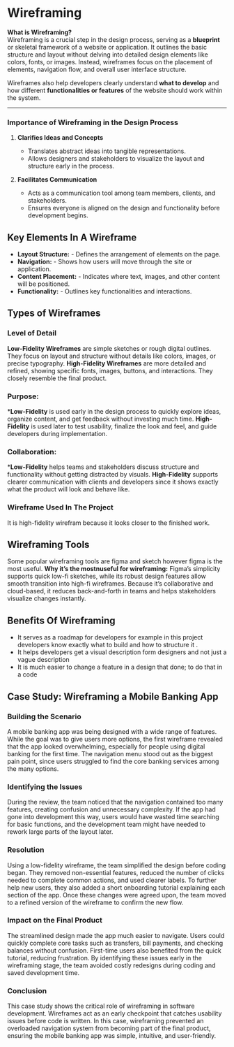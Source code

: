 # Wireframing
**What is Wireframing?**  
Wireframing is a crucial step in the design process, serving as a **blueprint** or skeletal framework of a website or application. It outlines the basic structure and layout without delving into detailed design elements like colors, fonts, or images. Instead, wireframes focus on the placement of elements, navigation flow, and overall user interface structure.  

Wireframes also help developers clearly understand **what to develop** and how different **functionalities or features** of the website should work within the system.  

---

### Importance of Wireframing in the Design Process  

1. **Clarifies Ideas and Concepts**  
   - Translates abstract ideas into tangible representations.  
   - Allows designers and stakeholders to visualize the layout and structure early in the process.  

2. **Facilitates Communication**  
   - Acts as a communication tool among team members, clients, and stakeholders.  
   - Ensures everyone is aligned on the design and functionality before development begins.
  
## Key Elements In A Wireframe
- **Layout Structure:** - Defines the arrangement of elements on the page.
- **Navigation:** - Shows how users will move through the site or application.
- **Content Placement:** - Indicates where text, images, and other content will be positioned.
- **Functionality:** - Outlines key functionalities and interactions.


## Types of Wireframes
### Level of Detail
  **Low-Fidelity Wireframes** are simple sketches or rough digital outlines. They focus on layout and structure without details like colors, images, or precise typography.
  **High-Fidelity Wireframes** are more detailed and refined, showing specific fonts, images, buttons, and interactions. They closely resemble the final product.

### Purpose:
***Low-Fidelity** is used early in the design process to quickly explore ideas, organize content, and get feedback without investing much time.
**High-Fidelity** is used later to test usability, finalize the look and feel, and guide developers during implementation.

### Collaboration:
***Low-Fidelity** helps teams and stakeholders discuss structure and functionality without getting distracted by visuals.
**High-Fidelity** supports clearer communication with clients and developers since it shows exactly what the product will look and behave like.

### Wireframe Used In The Project
It is high-fidelity wirefram because it looks closer to the finished work.

## Wireframing Tools
Some popular wireframing tools are  figma and sketch however figma is the most useful.
**Why it’s the mostnuseful for wireframing:**
Figma’s simplicity supports quick low-fi sketches, while its robust design features allow smooth transition into high-fi wireframes. Because it’s collaborative and cloud-based, it reduces back-and-forth in teams and helps stakeholders visualize changes instantly.

## Benefits Of Wireframing
- It serves as a roadmap for developers for example in this project developers know exactly what to build and how to structure it .
- It helps developers get a visual description form designers and not just a vague description
- It is much easier to change a feature in a design that done; to do that in a code

## Case Study: Wireframing a Mobile Banking App
### Building the Scenario
A mobile banking app was being designed with a wide range of features. While the goal was to give users more options, the first wireframe revealed that the app looked overwhelming, especially for people using digital banking for the first time. The navigation menu stood out as the biggest pain point, since users struggled to find the core banking services among the many options.

### Identifying the Issues
During the review, the team noticed that the navigation contained too many features, creating confusion and unnecessary complexity. If the app had gone into development this way, users would have wasted time searching for basic functions, and the development team might have needed to rework large parts of the layout later.

### Resolution
Using a low-fidelity wireframe, the team simplified the design before coding began. They removed non-essential features, reduced the number of clicks needed to complete common actions, and used clearer labels. To further help new users, they also added a short onboarding tutorial explaining each section of the app. Once these changes were agreed upon, the team moved to a refined version of the wireframe to confirm the new flow.

### Impact on the Final Product
The streamlined design made the app much easier to navigate. Users could quickly complete core tasks such as transfers, bill payments, and checking balances without confusion. First-time users also benefited from the quick tutorial, reducing frustration. By identifying these issues early in the wireframing stage, the team avoided costly redesigns during coding and saved development time.

### Conclusion
This case study shows the critical role of wireframing in software development. Wireframes act as an early checkpoint that catches usability issues before code is written. In this case, wireframing prevented an overloaded navigation system from becoming part of the final product, ensuring the mobile banking app was simple, intuitive, and user-friendly.
